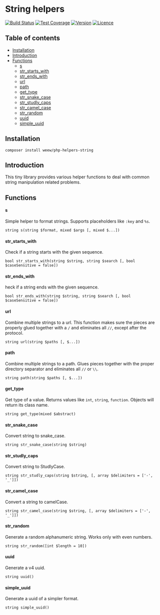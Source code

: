 # String helpers

[![Build Status](https://img.shields.io/travis/weew/php-helpers-string.svg)](https://travis-ci.org/weew/php-helpers-string)
[![Test Coverage](https://img.shields.io/coveralls/weew/php-helpers-string.svg)](https://coveralls.io/github/weew/php-helpers-string)
[![Version](https://img.shields.io/packagist/v/weew/php-helpers-string.svg)](https://packagist.org/packages/weew/php-helpers-string)
[![Licence](https://img.shields.io/packagist/l/weew/php-helpers-string.svg)](https://packagist.org/packages/weew/php-helpers-string)

## Table of contents

- [Installation](#installation)
- [Introduction](#introduction)
- [Functions](#functions)
    - [s](#s)
    - [str_starts_with](#str_starts_with)
    - [str_ends_with](#str_ends_with)
    - [url](#url)
    - [path](#path)
    - [get_type](#get_type)
    - [str_snake_case](#str_snake_case)
    - [str_studly_caps](#str_studly_caps)
    - [str_camel_case](#str_camel_case)
    - [str_random](#str_random)
    - [uuid](#uuid)
    - [simple_uuid](#simple_uuid)

## Installation

`composer install weew/php-helpers-string`

## Introduction

This tiny library provides various helper functions to deal with common string manipulation related problems.

## Functions

#### s

Simple helper to format strings. Supports placeholders like `:key` and `%s`.

`string s(string $format, mixed $args [, mixed $...])`

#### str\_starts\_with

Check if a string starts with the given sequence.

`bool str_starts_with(string $string, string $search [, bool $caseSensitive = false])`

#### str\_ends\_with

heck if a string ends with the given sequence.

`bool str_ends_with(string $string, string $search [, bool $caseSensitive = false])`

#### url

Combine multiple strings to a url. This function makes sure the pieces are properly glued together with a `/` and eliminates all `//`, except after the protocol.

`string url(string $paths [, $...])`

#### path

Combine multiple strings to a path. Glues pieces together with the proper directory separator and eliminates all `//` or `\\`.

`string path(string $paths [, $...])`

#### get\_type

Get type of a value. Returns values like `int`, `string`, `function`. Objects will return its class name.

`string get_type(mixed $abstract)`

#### str\_snake\_case

Convert string to snake_case.

`string str_snake_case(string $string)`

#### str\_studly\_caps

Convert string to StudlyCase.

`string str_studly_caps(string $string, [, array $delimiters = ['-', '_']])`

#### str\_camel\_case

Convert a string to camelCase.

`string str_camel_case(string $string, [, array $delimiters = ['-', '_']])`

#### str\_random

Generate a random alphanumeric string. Works only with even numbers.

`string str_random([int $length = 10])`

#### uuid

Generate a v4 uuid.

`string uuid()`

#### simple\_uuid

Generate a uuid of a simpler format.

`string simple_uuid()`
